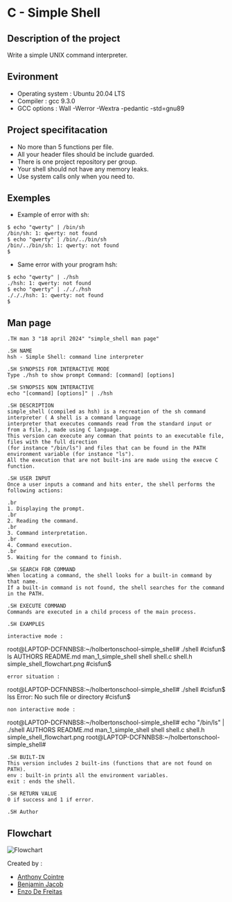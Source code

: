 # C - Simple Shell

## Description of the project
Write a simple UNIX command interpreter.

## Evironment
- Operating system : Ubuntu 20.04 LTS
- Compiler : gcc 9.3.0
- GCC options : Wall -Werror -Wextra -pedantic -std=gnu89

## Project specifitacation
- No more than 5 functions per file.
- All your header files should be include guarded.
- There is one project repository per group.
- Your shell should not have any memory leaks.
- Use system calls only when you need to.

## Exemples
- Example of error with sh:
```
$ echo "qwerty" | /bin/sh
/bin/sh: 1: qwerty: not found
$ echo "qwerty" | /bin/../bin/sh
/bin/../bin/sh: 1: qwerty: not found
$
```

- Same error with your program hsh:
```
$ echo "qwerty" | ./hsh
./hsh: 1: qwerty: not found
$ echo "qwerty" | ./././hsh
./././hsh: 1: qwerty: not found
$
```

## Man page
```
.TH man 3 "18 april 2024" "simple_shell man page"

.SH NAME
hsh - Simple Shell: command line interpreter

.SH SYNOPSIS FOR INTERACTIVE MODE
Type ./hsh to show prompt Command: [command] [options]

.SH SYNOPSIS NON INTERACTIVE 
echo "[command] [options]" | ./hsh

.SH DESCRIPTION
simple_shell (compiled as hsh) is a recreation of the sh command interpreter ( A shell is a command language 
interpreter that executes commands read from the standard input or from a file.), made using C language.
This version can execute any comman that points to an executable file, files with the full direction
(for instance "/bin/ls") and files that can be found in the PATH environment variable (for instance "ls").
All the execution that are not built-ins are made using the execve C function.

.SH USER INPUT
Once a user inputs a command and hits enter, the shell performs the following actions:

.br
1. Displaying the prompt.
.br
2. Reading the command.
.br
3. Command interpretation.
.br
4. Command execution.
.br
5. Waiting for the command to finish.

.SH SEARCH FOR COMMAND
When locating a command, the shell looks for a built-in command by that name.
If a built-in command is not found, the shell searches for the command in the PATH.

.SH EXECUTE COMMAND
Commands are executed in a child process of the main process.

.SH EXAMPLES

interactive mode :
```
root@LAPTOP-DCFNNBS8:~/holbertonschool-simple_shell# ./shell
#cisfun$ ls
AUTHORS  README.md  man_1_simple_shell  shell  shell.c  shell.h  simple_shell_flowchart.png
#cisfun$ 
```
error situation :
```
root@LAPTOP-DCFNNBS8:~/holbertonschool-simple_shell# ./shell
#cisfun$ lss
Error: No such file or directory
#cisfun$ 
```
non interactive mode :
```
root@LAPTOP-DCFNNBS8:~/holbertonschool-simple_shell# echo "/bin/ls" | ./shell
AUTHORS  README.md  man_1_simple_shell  shell  shell.c  shell.h  simple_shell_flowchart.png
root@LAPTOP-DCFNNBS8:~/holbertonschool-simple_shell# 
```
.SH BUILT-IN
This version includes 2 built-ins (functions that are not found on PATH).
env : built-in prints all the environment variables. 
exit : ends the shell.

.SH RETURN VALUE
0 if success and 1 if error.

.SH Author
```

## Flowchart 
![Flowchart](https://github.com/gofastpanam/holbertonschool-simple_shell/blob/main/simple_shell_flowchart.png)

Created by : 
- [Anthony Cointre](https://github.com/AnthonyCointre/)
- [Benjamin Jacob](https://github.com/gofastpanam/)
- [Enzo De Freitas](https://github.com/psychohight/)